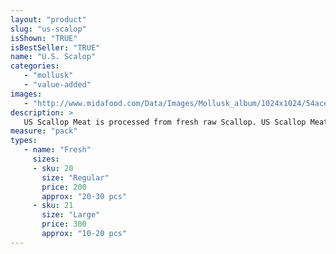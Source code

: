 ```yaml
---
layout: "product"
slug: "us-scalop"
isShown: "TRUE"
isBestSeller: "TRUE"
name: "U.S. Scalop"
categories:
   - "mollusk"
   - "value-added"
images:
   - "http://www.midafood.com/Data/Images/Mollusk_album/1024x1024/54ace0ffd0b7f574.jpg"
description: >
   US Scallop Meat is processed from fresh raw Scallop. US Scallop Meat is tender yet firm when cooked. It is creamy white and has a distinct sweet odor. It is usually sautéed in in butter, stir-fried or baked. butter, stir-fried or baked.
measure: "pack"
types: 
   - name: "Fresh"
     sizes: 
     - sku: 20
       size: "Regular"
       price: 200
       approx: "20-30 pcs"
     - sku: 21
       size: "Large"
       price: 300
       approx: "10-20 pcs"
---
```

